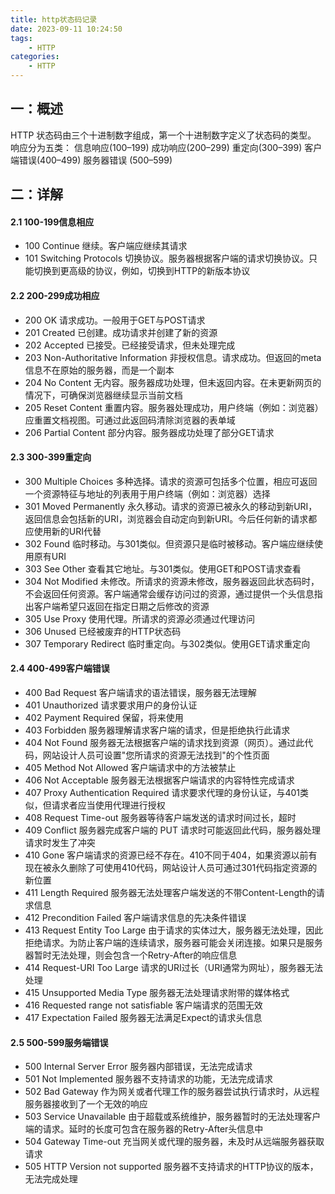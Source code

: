 ```yaml
---
title: http状态码记录
date: 2023-09-11 10:24:50
tags:
    - HTTP
categories:
    - HTTP
---
```


## 一：概述
HTTP 状态码由三个十进制数字组成，第一个十进制数字定义了状态码的类型。
响应分为五类：
信息响应(100–199)
成功响应(200–299)
重定向(300–399)
客户端错误(400–499)
服务器错误 (500–599)

## 二：详解
#### 2.1 100-199信息相应
* 100	Continue	继续。客户端应继续其请求
* 101	Switching Protocols	切换协议。服务器根据客户端的请求切换协议。只能切换到更高级的协议，例如，切换到HTTP的新版本协议
#### 2.2 200-299成功相应
* 200	OK	请求成功。一般用于GET与POST请求
* 201	Created	已创建。成功请求并创建了新的资源
* 202	Accepted	已接受。已经接受请求，但未处理完成
* 203	Non-Authoritative Information	非授权信息。请求成功。但返回的meta信息不在原始的服务器，而是一个副本
* 204	No Content	无内容。服务器成功处理，但未返回内容。在未更新网页的情况下，可确保浏览器继续显示当前文档
* 205	Reset Content	重置内容。服务器处理成功，用户终端（例如：浏览器）应重置文档视图。可通过此返回码清除浏览器的表单域
* 206	Partial Content	部分内容。服务器成功处理了部分GET请求
#### 2.3 300-399重定向
* 300	Multiple Choices	多种选择。请求的资源可包括多个位置，相应可返回一个资源特征与地址的列表用于用户终端（例如：浏览器）选择
* 301	Moved Permanently	永久移动。请求的资源已被永久的移动到新URI，返回信息会包括新的URI，浏览器会自动定向到新URI。今后任何新的请求都应使用新的URI代替
* 302	Found	临时移动。与301类似。但资源只是临时被移动。客户端应继续使用原有URI
* 303	See Other	查看其它地址。与301类似。使用GET和POST请求查看
* 304	Not Modified	未修改。所请求的资源未修改，服务器返回此状态码时，不会返回任何资源。客户端通常会缓存访问过的资源，通过提供一个头信息指出客户端希望只返回在指定日期之后修改的资源
* 305	Use Proxy	使用代理。所请求的资源必须通过代理访问
* 306	Unused	已经被废弃的HTTP状态码
* 307	Temporary Redirect	临时重定向。与302类似。使用GET请求重定向
#### 2.4 400-499客户端错误
* 400	Bad Request	客户端请求的语法错误，服务器无法理解
* 401	Unauthorized	请求要求用户的身份认证
* 402	Payment Required	保留，将来使用
* 403	Forbidden	服务器理解请求客户端的请求，但是拒绝执行此请求
* 404	Not Found	服务器无法根据客户端的请求找到资源（网页）。通过此代码，网站设计人员可设置"您所请求的资源无法找到"的个性页面
* 405	Method Not Allowed	客户端请求中的方法被禁止
* 406	Not Acceptable	服务器无法根据客户端请求的内容特性完成请求
* 407	Proxy Authentication Required	请求要求代理的身份认证，与401类似，但请求者应当使用代理进行授权
* 408	Request Time-out	服务器等待客户端发送的请求时间过长，超时
* 409	Conflict	服务器完成客户端的 PUT 请求时可能返回此代码，服务器处理请求时发生了冲突
* 410	Gone	客户端请求的资源已经不存在。410不同于404，如果资源以前有现在被永久删除了可使用410代码，网站设计人员可通过301代码指定资源的新位置
* 411	Length Required	服务器无法处理客户端发送的不带Content-Length的请求信息
* 412	Precondition Failed	客户端请求信息的先决条件错误
* 413	Request Entity Too Large	由于请求的实体过大，服务器无法处理，因此拒绝请求。为防止客户端的连续请求，服务器可能会关闭连接。如果只是服务器暂时无法处理，则会包含一个Retry-After的响应信息
* 414	Request-URI Too Large	请求的URI过长（URI通常为网址），服务器无法处理
* 415	Unsupported Media Type	服务器无法处理请求附带的媒体格式
* 416	Requested range not satisfiable	客户端请求的范围无效
* 417	Expectation Failed	服务器无法满足Expect的请求头信息
#### 2.5 500-599服务端错误
* 500	Internal Server Error	服务器内部错误，无法完成请求
* 501	Not Implemented	服务器不支持请求的功能，无法完成请求
* 502	Bad Gateway	作为网关或者代理工作的服务器尝试执行请求时，从远程服务器接收到了一个无效的响应
* 503	Service Unavailable	由于超载或系统维护，服务器暂时的无法处理客户端的请求。延时的长度可包含在服务器的Retry-After头信息中
* 504	Gateway Time-out	充当网关或代理的服务器，未及时从远端服务器获取请求
* 505	HTTP Version not supported	服务器不支持请求的HTTP协议的版本，无法完成处理